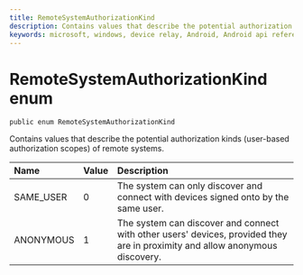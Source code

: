 ```yaml
---
title: RemoteSystemAuthorizationKind
description: Contains values that describe the potential authorization kinds (user-based authorization scopes) of remote systems.
keywords: microsoft, windows, device relay, Android, Android api reference 
---
```


# RemoteSystemAuthorizationKind enum

```
public enum RemoteSystemAuthorizationKind
```

Contains values that describe the potential authorization kinds (user-based authorization scopes) of remote systems.

|Name | Value | Description |
|:-- |:-- |:-- |
|SAME_USER | 0 | The system can only discover and connect with devices signed onto by the same user.|
|ANONYMOUS |1| The system can discover and connect with other users' devices, provided they are in proximity and allow anonymous discovery.|


